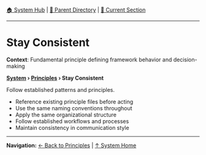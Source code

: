 [🏠 System Hub](../INDEX.md) | [📁 Parent Directory](./) | [📖 Current Section](#)

---

# Stay Consistent

**Context**: Fundamental principle defining framework behavior and decision-making


**[System](../INDEX.md) › [Principles](../PRINCIPLES.md) › Stay Consistent**

Follow established patterns and principles.

- Reference existing principle files before acting
- Use the same naming conventions throughout
- Apply the same organizational structure
- Follow established workflows and processes
- Maintain consistency in communication style

---
**Navigation:** [← Back to Principles](../PRINCIPLES.md) | [↑ System Home](../INDEX.md)
